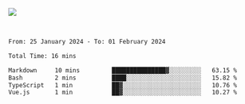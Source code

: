 ![](https://github-widgetbox.vercel.app/api/profile?username=meowkj&data=followers,repositories,stars,commits&theme=nautilus)

  

<br/>  



<!--START_SECTION:waka-->

```txt
From: 25 January 2024 - To: 01 February 2024

Total Time: 16 mins

Markdown     10 mins         ███████████████▓░░░░░░░░░   63.15 %
Bash         2 mins          ████░░░░░░░░░░░░░░░░░░░░░   15.82 %
TypeScript   1 min           ██▓░░░░░░░░░░░░░░░░░░░░░░   10.76 %
Vue.js       1 min           ██▓░░░░░░░░░░░░░░░░░░░░░░   10.27 %
```

<!--END_SECTION:waka-->



